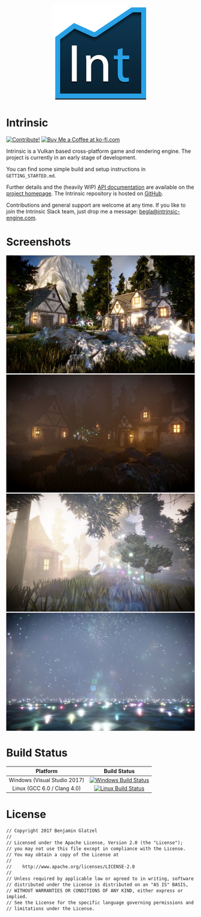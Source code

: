 <p align="center">
<img src="IntrinsicEd/media/logo_small.png"/>
</p>

# Intrinsic

[![Contribute!](https://img.shields.io/badge/contributions-welcome-brightgreen.svg?style=flat)](https://github.com/begla/Intrinsic/issues) <a href='https://ko-fi.com/A815CV2' target='_blank'><img height='20' style='border:0px;height:20px;' src='https://az743702.vo.msecnd.net/cdn/kofi1.png?v=0' border='0' alt='Buy Me a Coffee at ko-fi.com' /></a>

Intrinsic is a Vulkan based cross-platform game and rendering engine. The project is currently in an early stage of development.

You can find some simple build and setup instructions in `GETTING_STARTED.md`.

Further details and the (heavily WIP) [API documentation](http://www.intrinsic-engine.com/api-doc) are available on the [project homepage](http://www.intrinsic-engine.com). The Intrinsic repository is hosted on [GitHub](http://www.github.com/begla/Intrinsic).

Contributions and general support are welcome at any time. If you like to join the Intrinsic Slack team, just drop me a message: begla@intrinsic-engine.com.

# Screenshots

![Intrinsic](media/screenshot_0.jpg)
![IntrinsicEd](media/screenshot_1.jpg)
![IntrinsicEd](media/screenshot_3.jpg)
![IntrinsicEd](media/screenshot_2.jpg)

# Build Status

| Platform | Build Status |
|:--------:|:------------:|
| Windows (Visual Studio 2017) | [![Windows Build Status](https://ci.appveyor.com/api/projects/status/eevcf6gfm77309ud?svg=true)](https://ci.appveyor.com/project/begla/intrinsic) |
| Linux (GCC 6.0 / Clang 4.0) | [![Linux Build Status](https://travis-ci.org/begla/Intrinsic.svg?branch=master)](https://travis-ci.org/begla/Intrinsic) |

# License

```
// Copyright 2017 Benjamin Glatzel
//
// Licensed under the Apache License, Version 2.0 (the "License");
// you may not use this file except in compliance with the License.
// You may obtain a copy of the License at
//
//    http://www.apache.org/licenses/LICENSE-2.0
//
// Unless required by applicable law or agreed to in writing, software
// distributed under the License is distributed on an "AS IS" BASIS,
// WITHOUT WARRANTIES OR CONDITIONS OF ANY KIND, either express or implied.
// See the License for the specific language governing permissions and
// limitations under the License.
```

